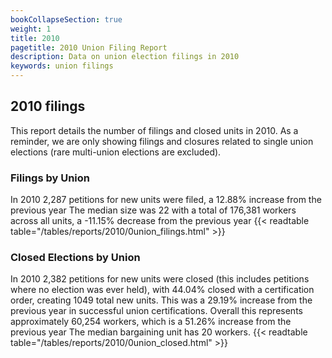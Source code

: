 ```yaml
---
bookCollapseSection: true
weight: 1
title: 2010
pagetitle: 2010 Union Filing Report
description: Data on union election filings in 2010
keywords: union filings
---
```


## 2010 filings

This report details the number of filings and closed units in 2010. As a reminder, we are only showing filings and closures related to single union elections (rare multi-union elections are excluded).

### Filings by Union
In 2010 2,287 petitions for new units were filed, a 12.88% increase from the previous year The median size was 22 with a total of 176,381 workers across all units, a -11.15% decrease from the previous year
{{< readtable table="/tables/reports/2010/0union_filings.html" >}}

### Closed Elections by Union
In 2010 2,382 petitions for new units were closed (this includes petitions where no election was ever held), with 44.04% closed with a certification order, creating 1049 total new units. This was a 29.19% increase from the previous year in successful union certifications. Overall this represents approximately 60,254 workers, which is a 51.26% increase from the previous year The median bargaining unit has 20 workers.
{{< readtable table="/tables/reports/2010/0union_closed.html" >}}
